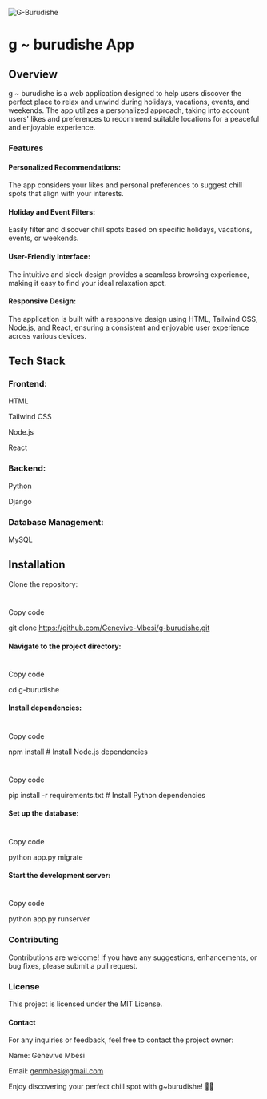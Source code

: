 ![G-Burudishe](https://github.com/Genevive-Mbesi/g-burudishe/assets/135009767/19fc0531-e575-4167-9921-ddd12ebec61d)

# g ~ burudishe App

## Overview
g ~ burudishe is a web application designed to help users discover the perfect place to relax and unwind during holidays, vacations, events, and weekends. The app utilizes a personalized approach, taking into account users' likes and preferences to recommend suitable locations for a peaceful and enjoyable experience.


### Features
#### Personalized Recommendations: 
The app considers your likes and personal preferences to suggest chill spots that align with your interests.


#### Holiday and Event Filters:
Easily filter and discover chill spots based on specific holidays, vacations, events, or weekends.


#### User-Friendly Interface: 
The intuitive and sleek design provides a seamless browsing experience, making it easy to find your ideal relaxation spot.


#### Responsive Design:
The application is built with a responsive design using HTML, Tailwind CSS, Node.js, and React, ensuring a consistent and enjoyable user experience across various devices.


## Tech Stack
### Frontend:
HTML

Tailwind CSS

Node.js

React

### Backend:
Python

Django

### Database Management:
MySQL

## Installation
Clone the repository:

#
Copy code

git clone https://github.com/Genevive-Mbesi/g-burudishe.git

#### Navigate to the project directory:
#
Copy code

cd g-burudishe

#### Install dependencies:
#
Copy code

npm install  # Install Node.js dependencies

#
Copy code

pip install -r requirements.txt  # Install Python dependencies

#### Set up the database:
#
Copy code

python app.py migrate


#### Start the development server:
#
Copy code

python app.py runserver


### Contributing

Contributions are welcome! If you have any suggestions, enhancements, or bug fixes, please submit a pull request.

### License

This project is licensed under the MIT License.

#### Contact

For any inquiries or feedback, feel free to contact the project owner:

Name: Genevive Mbesi

Email: genmbesi@gmail.com

Enjoy discovering your perfect chill spot with g~burudishe! 🌴✨





